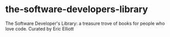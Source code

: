 # the-software-developers-library
The Software Developer's Library: a treasure trove of books for people who love code. Curated by Eric Elliott
